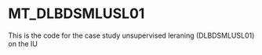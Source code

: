 # MT_DLBDSMLUSL01
This is the code for the case study unsupervised leraning (DLBDSMLUSL01) on the IU
